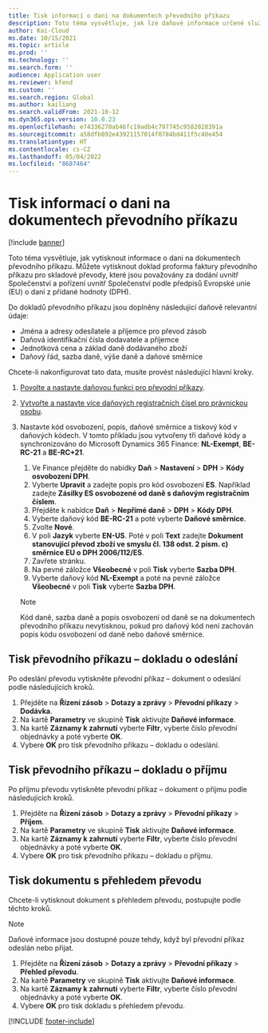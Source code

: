 ```yaml
---
title: Tisk informací o dani na dokumentech převodního příkazu
description: Toto téma vysvětluje, jak lze daňové informace určené službou výpočtu daně vytisknout na dokumenty převodního příkazu.
author: Kai-Cloud
ms.date: 10/15/2021
ms.topic: article
ms.prod: ''
ms.technology: ''
ms.search.form: ''
audience: Application user
ms.reviewer: kfend
ms.custom: ''
ms.search.region: Global
ms.author: kailiang
ms.search.validFrom: 2021-10-12
ms.dyn365.ops.version: 10.0.23
ms.openlocfilehash: e74336270ab46fc19adb4c797745c9582028391a
ms.sourcegitcommit: a58dfb892e43921157014f0784bd411f5c40e454
ms.translationtype: HT
ms.contentlocale: cs-CZ
ms.lasthandoff: 05/04/2022
ms.locfileid: "8687464"
---
```

# <a name="print-tax-information-on-transfer-order-documents"></a>Tisk informací o dani na dokumentech převodního příkazu

[!include [banner](../../includes/banner.md)]

Toto téma vysvětluje, jak vytisknout informace o dani na dokumentech převodního příkazu. Můžete vytisknout doklad proforma faktury převodního příkazu pro skladové převody, které jsou považovány za dodání uvnitř Společenství a pořízení uvnitř Společenství podle předpisů Evropské unie (EU) o dani z přidané hodnoty (DPH). 

Do dokladů převodního příkazu jsou doplněny následující daňově relevantní údaje:

- Jména a adresy odesílatele a příjemce pro převod zásob
- Daňová identifikační čísla dodavatele a příjemce
- Jednotková cena a základ daně dodávaného zboží
- Daňový řád, sazba daně, výše daně a daňové směrnice

Chcete-li nakonfigurovat tato data, musíte provést následující hlavní kroky.

1. [Povolte a nastavte daňovou funkci pro převodní příkazy](tasks/Tax-feature-support-for-transfer-order.md).
2. [Vytvořte a nastavte více daňových registračních čísel pro právnickou osobu](emea-multiple-vat-registration-numbers.md).
3. Nastavte kód osvobození, popis, daňové směrnice a tiskový kód v daňových kódech. V tomto příkladu jsou vytvořeny tři daňové kódy a synchronizováno do Microsoft Dynamics 365 Finance: **NL-Exempt**, **BE-RC-21** a **BE-RC+21**.

    1. Ve Finance přejděte do nabídky **Daň** \> **Nastavení** \> **DPH** \> **Kódy osvobození DPH**.
    2. Vyberte **Upravit** a zadejte popis pro kód osvobození **ES**. Například zadejte **Zásilky ES osvobozené od daně s daňovým registračním číslem**.
    3. Přejděte k nabídce **Daň** \> **Nepřímé daně** \> **DPH** \> **Kódy DPH**.
    4. Vyberte daňový kód **BE-RC-21** a poté vyberte **Daňové směrnice**.
    5. Zvolte **Nové**.
    6. V poli **Jazyk** vyberte **EN-US**. Poté v poli **Text** zadejte **Dokument stanovující převod zboží ve smyslu čl. 138 odst. 2 písm. c) směrnice EU o DPH 2006/112/ES**.
    7. Zavřete stránku.
    8. Na pevné záložce **Všeobecné** v poli **Tisk** vyberte **Sazba DPH**.
    8. Vyberte daňový kód **NL-Exempt** a poté na pevné záložce **Všeobecné** v poli **Tisk** vyberte **Sazba DPH**.

    > [!NOTE] 
    > Kód daně, sazba daně a popis osvobození od daně se na dokumentech převodního příkazu nevytisknou, pokud pro daňový kód není zachován popis kódu osvobození od daně nebo daňové směrnice.

## <a name="print-the-transfer-order---shipment-document"></a>Tisk převodního příkazu – dokladu o odeslání

Po odeslání převodu vytiskněte převodní příkaz – dokument o odeslání podle následujících kroků.

1. Přejděte na **Řízení zásob** \> **Dotazy a zprávy** \> **Převodní příkazy** \> **Dodávka**.
2. Na kartě **Parametry** ve skupině **Tisk** aktivujte **Daňové informace**.
3. Na kartě **Záznamy k zahrnutí** vyberte **Filtr**, vyberte číslo převodní objednávky a poté vyberte **OK**.
4. Vybere **OK** pro tisk převodního příkazu – dokladu o odeslání.

## <a name="print-the-transfer-order---receipt-document"></a>Tisk převodního příkazu – dokladu o příjmu

Po příjmu převodu vytiskněte převodní příkaz – dokument o příjmu podle následujících kroků.

1. Přejděte na **Řízení zásob** \> **Dotazy a zprávy** \> **Převodní příkazy** \> **Příjem**.
2. Na kartě **Parametry** ve skupině **Tisk** aktivujte **Daňové informace**.
3. Na kartě **Záznamy k zahrnutí** vyberte **Filtr**, vyberte číslo převodní objednávky a poté vyberte **OK**.
4. Vybere **OK** pro tisk převodního příkazu – dokladu o příjmu.

## <a name="print-the-transfer-overview-document"></a>Tisk dokumentu s přehledem převodu

Chcete-li vytisknout dokument s přehledem převodu, postupujte podle těchto kroků.

> [!NOTE]
> Daňové informace jsou dostupné pouze tehdy, když byl převodní příkaz odeslán nebo přijat.

1. Přejděte na **Řízení zásob** \> **Dotazy a zprávy** \> **Převodní příkazy** \> **Přehled převodu**.
2. Na kartě **Parametry** ve skupině **Tisk** aktivujte **Daňové informace**.
3. Na kartě **Záznamy k zahrnutí** vyberte **Filtr**, vyberte číslo převodní objednávky a poté vyberte **OK**.
4. Vybere **OK** pro tisk dokladu s přehledem převodu.

[!INCLUDE [footer-include](../../includes/footer-banner.md)]
